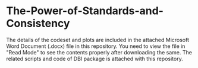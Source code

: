# The-Power-of-Standards-and-Consistency

The details of the codeset and plots are included in the attached Microsoft Word Document (.docx) file in this repository. 
You need to view the file in "Read Mode" to see the contents properly after downloading the same.
The related scripts and code of DBI package is attached with this repository.
